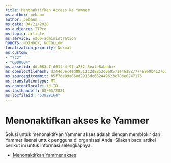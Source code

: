 ```yaml
---
title: Menonaktifkan Access ke Yammer
ms.author: pebaum
author: pebaum
ms.date: 04/21/2020
ms.audience: ITPro
ms.topic: article
ms.service: o365-administration
ROBOTS: NOINDEX, NOFOLLOW
localization_priority: Normal
ms.custom:
- "722"
- "6000004"
ms.assetid: ddc083c7-d01f-4f97-a232-5eafe8abddce
ms.openlocfilehash: d344d5eceed89511c2d8252c068571e46a8277748969b41276d8204e801b3986
ms.sourcegitcommit: b5f7da89a650d2915dc652449623c78be6247175
ms.translationtype: MT
ms.contentlocale: id-ID
ms.lasthandoff: 08/05/2021
ms.locfileid: "53929164"
---
```

# <a name="disable-access-to-yammer"></a>Menonaktifkan akses ke Yammer

Solusi untuk menonaktifkan Yammer akses adalah dengan memblokir dan Yammer lisensi untuk pengguna di organisasi Anda. Silakan baca artikel berikut ini untuk informasi selengkapnya.
  
- [Menonaktifkan Yammer akses](https://docs.microsoft.com/yammer/manage-yammer-users/turn-off-user-access)
